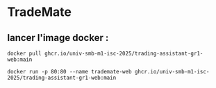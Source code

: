 # TradeMate

## lancer l'image docker :

```shell
docker pull ghcr.io/univ-smb-m1-isc-2025/trading-assistant-gr1-web:main

```

```shell
docker run -p 80:80 --name trademate-web ghcr.io/univ-smb-m1-isc-2025/trading-assistant-gr1-web:main
```
